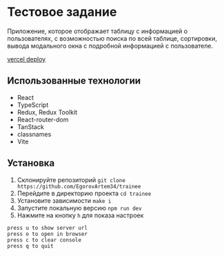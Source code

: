 # Тестовое задание

Приложение, которое отображает таблицу с информацией о пользователях, с возможностью поиска по всей таблице, сортировки, вывода модального окна с подробной информацией с пользователе.

[vercel deploy](https://trainee-three.vercel.app/)

## Использованные технологии

- React
- TypeScript
- Redux, Redux Toolkit
- React-router-dom
- TanStack
- classnames
- Vite

## Установка

1. Склонируйте репозиторий `git clone https://github.com/EgorovArtem34/trainee`
2. Перейдите в директорию проекта `cd trainee`
3. Установите зависимости `make i`
4. Запустите локальную версию `npm run dev`
5. Нажмите на кнопку `h` для показа настроек

```press r to restart the server
press u to show server url
press o to open in browser
press c to clear console
press q to quit
```
